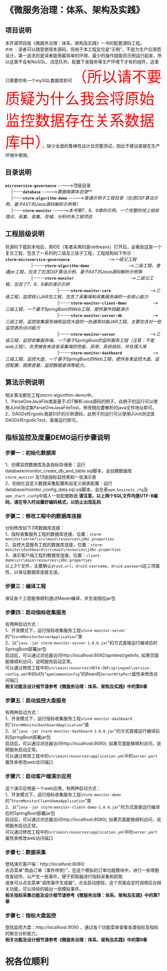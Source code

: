 # 《微服务治理：体系、架构及实践》
## 项目说明
本开源项目是《微服务治理：体系、架构及实践》一书的配套源码工程。
<br>
`声明` ：读者可以随意使用本源码，但由于本工程定位是“示例”，不是为生产应用而设计，第一追求的是读者能用最简单的环境、最少的操作就能将示例运行起来，所以这里不会有NoSQL、消息队列、配置下发服务等生产环境下才有的组件，这里只需要你有一个mySQL数据库即可<font color="#ff0000" size="10">（所以请不要质疑为什么我会将原始监控数据存在关系数据库中）</font>。缺少全面的鲁棒性设计及完整测试，因此不建议直接在生产环境中使用。
## 目录说明
**`microservice-governance`**                      ----->顶层目录<br>
&nbsp;&nbsp;&nbsp;&nbsp;       |-----**`database`**                        ----->*数据库脚本目录***<br>
&nbsp;&nbsp;&nbsp;&nbsp;       |-----**`storm-algorithm-demo`**            ----->*普通示例子工程目录（包含DSF算法示例、基于AST的Java源码解析示例等）*<br>
&nbsp;&nbsp;&nbsp;&nbsp;       |-----**`storm-monitor`**                   ----->*本书第7、8、9章的示例，一个完整的线上指标埋点、采集、收集、存储、分析的多工程项目* 
## 工程层级说明
将源码下载到本地后，用IDE（笔者采用的是netbeans）打开后，会看到这是一个复合工程，包含了一系列的二级及三级子工程，工程结构如下所示：<br>
**`storm-microservice-governance`**　　　　　　　　　-->*一级父工程*<br>
　　　　　　|------**`storm-algorithm-demo`**　　　　　　　　　-->*二级工程，普通jar工程，包含了包含DSF算法示例、基于AST的Java源码解析示例等*<br>
　　　　　　|------**`storm-monitor`**　　　　　　　　　　　　　-->*二级父工程，包含了7、8、9章的演示示例*<br>
　　　　　　　　　　　　|------**`storm-monitor-core`**　　　　　　　　　-->*三级工程，监控核心JAR包工程，包含了采集端和收集服务端的一些核心能力*<br>
　　　　　　　　　　　　|------**`storm-monitor-client-demo`**　　　　　　-->*三级工程，一个基于SpringBoot的Web工程，提供事件挡截演示*<br>
　　　　　　　　　　　　|------**`storm-monitor-server-db`**　　　　　　　-->*三级工程，监控收集服务端和监控大盘的一些通用功能JAR工程，主要包含对一些监控表的访问能力*<br>
　　　　　　　　　　　　|------**`storm-monitor-server`**　　　　　　　　-->*三级工程，监控收集服务端，一个基于SpringBoot的监听服务工程（注意：不是web工程），负责接收来自各采集端的性能、异常、系统指标，并处理入库*<br>
　　　　　　　　　　　　|------**`storm-monitor-dashboard`**　　　　　　　-->*三级工程，监控大盘，一个基于SpringBoot的Web工程，提供各类监控大盘、监控配置、图表查看、监控数据查询等能力。*<br>
## 算法示例说明
相关算法都在工程storm-algorithm-demo中。<br>
1、ParseOneJavaFile类是基于JDT解析Java源码的例子，此例子的运行可以使用JUnit测试类ParseOneJavaFileTest，修改相应要解析的java文件地址即可。<br>
2、DAGDsfErgodic类是DSF的示例源码，此例子的运行可以使用JUnit测试类DAGDsfErgodicTest，直接运行即可。

## 指标监控及度量DEMO运行步骤说明
### 步骤一：初始化数据库
   1、创建监控数据库及各指标存储表：运行database/monitor_create_db_and_table.sql脚本，会创建数据库 `storm_monitor` 及13张指标监控表和一张演示表<br>
   2、初始化自定义数据采集配置和自定义报表配置：运行database/monitor_config_data.sql.sql脚本，会在表`apm_business_cfg`及`apm_chart_confg`中插入一些配置数据
   **请注意，以上两个SQL文件均是UTF-8编码，请在导入时设置好编码格式，以防止出现乱码**
### 步骤二：修改工程中的数据库连接
分别修改如下3项数据库连接：<br>
1、指标收集服务工程的数据库连接，位置：`storm-monitor\server\src\main\resources\jdbc.properties` <br>
2、监控大盘服务工程的数据库连接，位置：`storm-monitor\dashboard\src\main\resources\jdbc.properties`<br>
3、演示客户端工程的数据库连接，位置：`client-demo\src\main\resources\jdbc.properties`<br>
以上3个文件，主要确认`druid.url`，`druid.username`，`druid.password`这三项属性，以保证数据库连接无误。<br>
### 步骤三：编译工程
保证各个工程能够顺利通过Maven编译，并生成相应jar包
### 步骤四：启动指标收集服务
有两种启动方式：<br>
1、开发模式下，运行指标收集服务工程`storm-monitor-server`的“`StormMonitorServerApplication`”类 <br>
2、以"`java -jar storm-monitor-server-1.0.0.jar`"的方式直接运行编译后的SpringBoot部署jar包<br>
启动后，可以通过浏览器访问http://localhost:8092/apmtest/getinfo, 如果页面能够顺利访问，说明服务启动正常。<br>
可以通过修改工程中的`src\main\resources\META-INF\springxml\service-config.xml`中的id为“`apmCommonConfig`”的Bean的`ServerHttpPort`属性来修改访问端口<br>
**相关功能及设计细节请参考《微服务治理：体系、架构及实践》中的第8章**
### 步骤五：启动监控大盘服务
有两种启动方式：<br>
1、开发模式下，运行指标收集服务工程`storm-monitor-dashboard`的“`StormMonitorDashboardApplication`”类 <br>
2、以"`java -jar storm-monitor-dashboard-1.0.0.jar`"的方式直接运行编译后的SpringBoot部署jar包<br>
启动后，可以通过浏览器访问http://localhost:9090/, 如果页面能够顺利访问，说明服务启动正常。<br>
可以通过修改工程中的`src\main\resources\application.yml`中的`server.port`属性来修改web访问端口<br>
### 步骤六：启动客户端演示应用
这个演示应用是一个web应用，有两种启动方式：<br>
1、开发模式下，运行指标收集服务工程`storm-monitor-demo`的“`StormMonitorClientDemoApplication`”类 <br>
2、以"`java -jar storm-monitor-client-demo-1.0.0.jar`"的方式直接运行编译后的SpringBoot部署jar包<br>
启动后，可以通过浏览器访问http://localhost:8080/, 如果页面能够顺利访问，说明服务启动正常。<br>
可以通过修改工程中的`src\main\resources\application.yml`中的`server.port`属性来修改web访问端口<br>
### 步骤七：数据采集
登陆演示客户端：http://localhost:8080/<br>
点击菜单“商品订单（事件样例）”，在这个模拟的订单功能模块中，进行一些增删改查动作，以产生一些事件，便于抓取器进行指标采集和抓取<br>
或者可以点击菜单“调用事件生成器”，点击启动按钮，这个页面会定时调用后台相关功能，可以持续的输出一些模拟事件。<br>
**相关指标采集功能及设计细节请参考《微服务治理：体系、架构及实践》中的第7章**
### 步骤七：指标大盘监控
登陆监控大盘：http://localhost:9090 ，通过各个功能菜单查看各类指标及指标的聚合分析能力。<br>
**相关功能及设计细节请参考《微服务治理：体系、架构及实践》中的第9章**<br>
# 祝各位顺利


